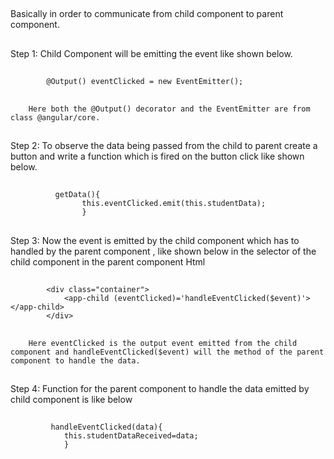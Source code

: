 ##
Basically in order to communicate from child component to parent component.
##
Step 1: Child Component will be emitting the event like shown below.
##
            @Output() eventClicked = new EventEmitter();
##
        Here both the @Output() decorator and the EventEmitter are from class @angular/core.
##
Step 2: To observe the data being passed from the child to parent create a button and write a function which is fired on the button click like shown below.
##
              getData(){
                    this.eventClicked.emit(this.studentData); 
                    }
##
Step 3: Now the event is emitted by the child component which has to handled by the parent component , like shown below in the selector of the child component in the parent component Html
##
            <div class="container">
                <app-child (eventClicked)='handleEventClicked($event)'></app-child>
            </div>
##
        Here eventClicked is the output event emitted from the child component and handleEventClicked($event) will the method of the parent component to handle the data.
##
Step 4: Function for the parent component to handle the data emitted by child component is like below
##
             handleEventClicked(data){
                this.studentDataReceived=data;
                }